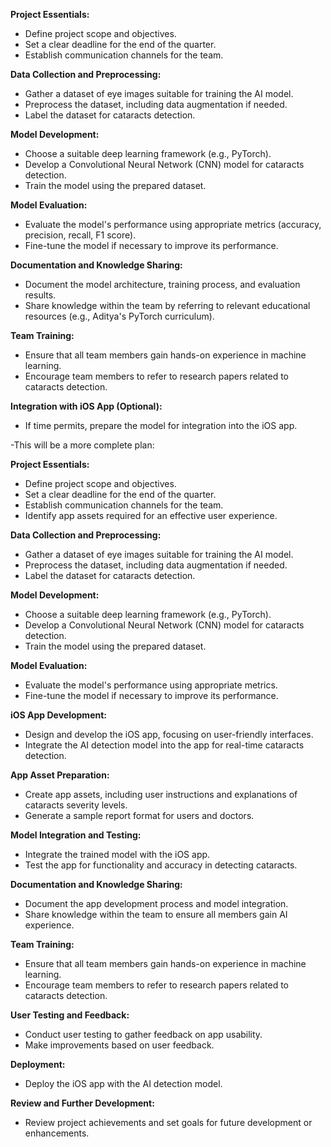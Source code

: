 **Project Essentials:**
- Define project scope and objectives.
- Set a clear deadline for the end of the quarter.
- Establish communication channels for the team.

**Data Collection and Preprocessing:**
- Gather a dataset of eye images suitable for training the AI model.
- Preprocess the dataset, including data augmentation if needed.
- Label the dataset for cataracts detection.

**Model Development:**
- Choose a suitable deep learning framework (e.g., PyTorch).
- Develop a Convolutional Neural Network (CNN) model for cataracts detection.
- Train the model using the prepared dataset.

**Model Evaluation:**
- Evaluate the model's performance using appropriate metrics (accuracy, precision, recall, F1 score).
- Fine-tune the model if necessary to improve its performance.

**Documentation and Knowledge Sharing:**
- Document the model architecture, training process, and evaluation results.
- Share knowledge within the team by referring to relevant educational resources (e.g., Aditya's PyTorch curriculum).

**Team Training:**
- Ensure that all team members gain hands-on experience in machine learning.
- Encourage team members to refer to research papers related to cataracts detection.

**Integration with iOS App (Optional):**
- If time permits, prepare the model for integration into the iOS app.



-This will be a more complete plan:



**Project Essentials:**
- Define project scope and objectives.
- Set a clear deadline for the end of the quarter.
- Establish communication channels for the team.
- Identify app assets required for an effective user experience.

**Data Collection and Preprocessing:**
- Gather a dataset of eye images suitable for training the AI model.
- Preprocess the dataset, including data augmentation if needed.
- Label the dataset for cataracts detection.

**Model Development:**
- Choose a suitable deep learning framework (e.g., PyTorch).
- Develop a Convolutional Neural Network (CNN) model for cataracts detection.
- Train the model using the prepared dataset.

**Model Evaluation:**
- Evaluate the model's performance using appropriate metrics.
- Fine-tune the model if necessary to improve its performance.

**iOS App Development:**
- Design and develop the iOS app, focusing on user-friendly interfaces.
- Integrate the AI detection model into the app for real-time cataracts detection.

**App Asset Preparation:**
- Create app assets, including user instructions and explanations of cataracts severity levels.
- Generate a sample report format for users and doctors.

**Model Integration and Testing:**
- Integrate the trained model with the iOS app.
- Test the app for functionality and accuracy in detecting cataracts.

**Documentation and Knowledge Sharing:**
- Document the app development process and model integration.
- Share knowledge within the team to ensure all members gain AI experience.

**Team Training:**
- Ensure that all team members gain hands-on experience in machine learning.
- Encourage team members to refer to research papers related to cataracts detection.

**User Testing and Feedback:**
- Conduct user testing to gather feedback on app usability.
- Make improvements based on user feedback.

**Deployment:**
- Deploy the iOS app with the AI detection model.

**Review and Further Development:**
- Review project achievements and set goals for future development or enhancements.

